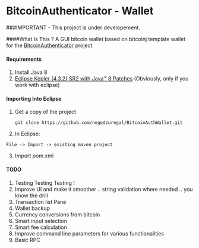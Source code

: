 BitcoinAuthenticator - Wallet
====================

###IMPORTANT - This project is under developement.

####What Is This ?
A GUI bitcoin wallet based on bitcoinj template wallet for the [BitcoinAuthenticator](https://github.com/cpacia/BitcoinAuthenticator) project

#### Requirements
1. Install Java 8
2. [Eclipse Kepler (4.3.2) SR2 with Java™ 8 Patches](http://www.eclipse.org/downloads/index-java8.php) (Obviously, only if you work with eclipse)



#### Importing Into Eclipse 
1. Get a copy of the project 
   ```
   git clone https://github.com/negedzuregal/BitcoinAuthWallet.git
   ```
2. In Eclipse:
  ```
  File -> Import -> existing maven project
   ``` 
3. Import pom.xml

#### TODO
1. Testing Testing Testing !
2. Improve UI and make it smoother .. string validation where needed .. you know the drill
3. Transaction list Pane
4. Wallet backup
5. Currency conversions from bitcoin
6. Smart input selection
7. Smart fee calculation
8. Improve command line parameters for various functionalities
9. Basic RPC